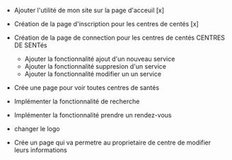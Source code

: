 - Ajouter l'utilité de mon site sur la page d'acceuil [x]
- Création de la page d'inscription pour les centres de centés [x]
- Création de la page de connection pour les centres de centés
CENTRES DE SENTés
    - Ajouter la fonctionnalité ajout d'un nouveau service
    - Ajouter la fonctionnalité suppresion d'un service
    - Ajouter la fonctionnalité modifier un un service

- Crée une page pour voir toutes centres de santés
- Implémenter la fonctionnalité de recherche 
- Implémenter la fonctionnalité prendre un rendez-vous
- changer le logo 
- Crée un page qui va permetre au proprietaire de centre de modifier leurs informations
